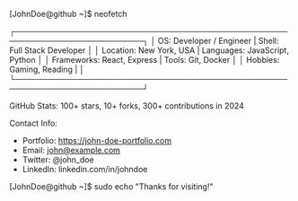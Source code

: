 [JohnDoe@github ~]$ neofetch

┌─────────────────────────────────────────────────────────────────────────┐
│  OS: Developer / Engineer       | Shell: Full Stack Developer         │
│  Location: New York, USA        | Languages: JavaScript, Python       │
│  Frameworks: React, Express     | Tools: Git, Docker                  │
│  Hobbies: Gaming, Reading       |                                     │
└─────────────────────────────────────────────────────────────────────────┘

GitHub Stats: 100+ stars, 10+ forks, 300+ contributions in 2024

Contact Info:
 - Portfolio: https://john-doe-portfolio.com
 - Email:     john@example.com
 - Twitter:   @john_doe
 - LinkedIn:  linkedin.com/in/johndoe

[JohnDoe@github ~]$ sudo echo "Thanks for visiting!"
